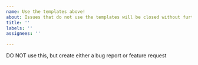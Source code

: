 ```yaml
---
name: Use the templates above!
about: Issues that do not use the templates will be closed without further notice
title: ''
labels: ''
assignees: ''

---
```


DO NOT use this, but create either a bug report or feature request
